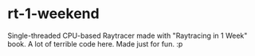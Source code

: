 # rt-1-weekend
Single-threaded CPU-based Raytracer made with "Raytracing in 1 Week" book. A lot of terrible code here. Made just for fun. :p
